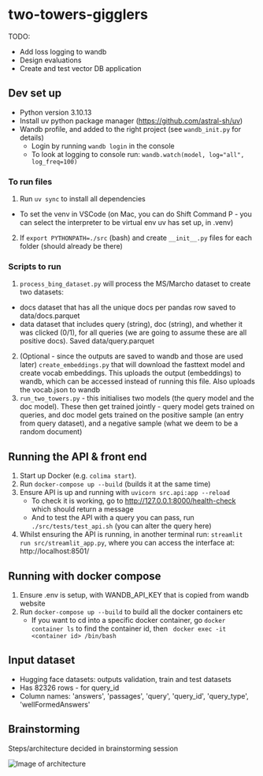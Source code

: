 # two-towers-gigglers
TODO: 
- Add loss logging to wandb
- Design evaluations
- Create and test vector DB application
## Dev set up
- Python version 3.10.13
- Install uv python package manager (https://github.com/astral-sh/uv)
- Wandb profile, and added to the right project (see `wandb_init.py` for details)
    - Login by running `wandb login` in the console
    - To look at logging to console run: `wandb.watch(model, log="all", log_freq=100)`

### To run files
1. Run `uv sync` to install all dependencies
- To set the venv in VSCode (on Mac, you can do Shift Command P - you can select the interpreter to be virtual env uv has set up, in .venv) 
2. If `export PYTHONPATH=./src` (bash) and create `__init__.py` files for each folder (should already be there)

### Scripts to run
1. `process_bing_dataset.py` will process the MS/Marcho dataset to create two datasets: 
- docs dataset that has all the unique docs per pandas row saved to data/docs.parquet 
- data dataset that includes query (string), doc (string), and whether it was clicked (0/1), for all queries (we are going to assume these are all positive docs). Saved data/query.parquet
2. (Optional - since the outputs are saved to wandb and those are used later) `create_embeddings.py` that will download the fasttext model and create vocab embeddings. This uploads the output (embeddings) to wandb, which can be accessed instead of running this file. Also uploads the vocab.json to wandb
3. `run_two_towers.py` - this initialises two models (the query model and the doc model). These then get trained jointly - query model gets trained on queries, and doc model gets trained on the positive sample (an entry from query dataset), and a negative sample (what we deem to be a random document)

## Running the API & front end
1. Start up Docker (e.g. `colima start`). 
2. Run `docker-compose up --build` (builds it at the same time)
3. Ensure API is up and running with `uvicorn src.api:app --reload`
    - To check it is working, go to http://127.0.0.1:8000/health-check which should return a message
    - And to test the API with a query you can pass, run `./src/tests/test_api.sh` (you can alter the query here)
4. Whilst ensuring the API is running, in another terminal run: `streamlit run src/streamlit_app.py`, where you can access the interface at: http://localhost:8501/

## Running with docker compose
1. Ensure .env is setup, with WANDB_API_KEY that is copied from wandb website
2. Run `docker-compose up --build` to build all the docker containers etc
    - If you want to cd into a specific docker container, go `docker container ls` to find the container id, then ` docker exec -it <container id> /bin/bash`

## Input dataset
- Hugging face datasets: outputs validation, train and test datasets
- Has 82326 rows - for query_id
- Column names: 'answers', 'passages', 'query', 'query_id', 'query_type', 'wellFormedAnswers'


## Brainstorming
Steps/architecture decided in brainstorming session

![Image of architecture](https://github.com/user-attachments/assets/9713a5dc-d4bc-445e-a6fb-79a0049e9265)